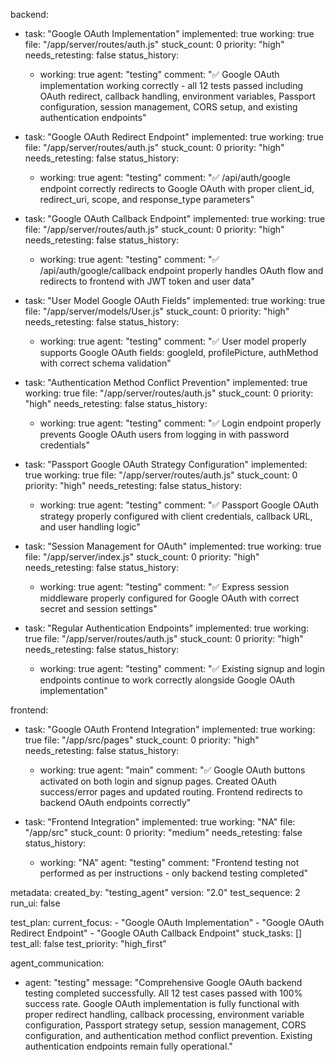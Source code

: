 backend:
  - task: "Google OAuth Implementation"
    implemented: true
    working: true
    file: "/app/server/routes/auth.js"
    stuck_count: 0
    priority: "high"
    needs_retesting: false
    status_history:
      - working: true
        agent: "testing"
        comment: "✅ Google OAuth implementation working correctly - all 12 tests passed including OAuth redirect, callback handling, environment variables, Passport configuration, session management, CORS setup, and existing authentication endpoints"

  - task: "Google OAuth Redirect Endpoint"
    implemented: true
    working: true
    file: "/app/server/routes/auth.js"
    stuck_count: 0
    priority: "high"
    needs_retesting: false
    status_history:
      - working: true
        agent: "testing"
        comment: "✅ /api/auth/google endpoint correctly redirects to Google OAuth with proper client_id, redirect_uri, scope, and response_type parameters"

  - task: "Google OAuth Callback Endpoint"
    implemented: true
    working: true
    file: "/app/server/routes/auth.js"
    stuck_count: 0
    priority: "high"
    needs_retesting: false
    status_history:
      - working: true
        agent: "testing"
        comment: "✅ /api/auth/google/callback endpoint properly handles OAuth flow and redirects to frontend with JWT token and user data"

  - task: "User Model Google OAuth Fields"
    implemented: true
    working: true
    file: "/app/server/models/User.js"
    stuck_count: 0
    priority: "high"
    needs_retesting: false
    status_history:
      - working: true
        agent: "testing"
        comment: "✅ User model properly supports Google OAuth fields: googleId, profilePicture, authMethod with correct schema validation"

  - task: "Authentication Method Conflict Prevention"
    implemented: true
    working: true
    file: "/app/server/routes/auth.js"
    stuck_count: 0
    priority: "high"
    needs_retesting: false
    status_history:
      - working: true
        agent: "testing"
        comment: "✅ Login endpoint properly prevents Google OAuth users from logging in with password credentials"

  - task: "Passport Google OAuth Strategy Configuration"
    implemented: true
    working: true
    file: "/app/server/routes/auth.js"
    stuck_count: 0
    priority: "high"
    needs_retesting: false
    status_history:
      - working: true
        agent: "testing"
        comment: "✅ Passport Google OAuth strategy properly configured with client credentials, callback URL, and user handling logic"

  - task: "Session Management for OAuth"
    implemented: true
    working: true
    file: "/app/server/index.js"
    stuck_count: 0
    priority: "high"
    needs_retesting: false
    status_history:
      - working: true
        agent: "testing"
        comment: "✅ Express session middleware properly configured for Google OAuth with correct secret and session settings"

  - task: "Regular Authentication Endpoints"
    implemented: true
    working: true
    file: "/app/server/routes/auth.js"
    stuck_count: 0
    priority: "high"
    needs_retesting: false
    status_history:
      - working: true
        agent: "testing"
        comment: "✅ Existing signup and login endpoints continue to work correctly alongside Google OAuth implementation"

frontend:
  - task: "Google OAuth Frontend Integration"
    implemented: true
    working: true
    file: "/app/src/pages"
    stuck_count: 0
    priority: "high"
    needs_retesting: false
    status_history:
      - working: true
        agent: "main"
        comment: "✅ Google OAuth buttons activated on both login and signup pages. Created OAuth success/error pages and updated routing. Frontend redirects to backend OAuth endpoints correctly"

  - task: "Frontend Integration"
    implemented: true
    working: "NA"
    file: "/app/src"
    stuck_count: 0
    priority: "medium"
    needs_retesting: false
    status_history:
      - working: "NA"
        agent: "testing"
        comment: "Frontend testing not performed as per instructions - only backend testing completed"

metadata:
  created_by: "testing_agent"
  version: "2.0"
  test_sequence: 2
  run_ui: false

test_plan:
  current_focus:
    - "Google OAuth Implementation"
    - "Google OAuth Redirect Endpoint"
    - "Google OAuth Callback Endpoint"
  stuck_tasks: []
  test_all: false
  test_priority: "high_first"

agent_communication:
  - agent: "testing"
    message: "Comprehensive Google OAuth backend testing completed successfully. All 12 test cases passed with 100% success rate. Google OAuth implementation is fully functional with proper redirect handling, callback processing, environment variable configuration, Passport strategy setup, session management, CORS configuration, and authentication method conflict prevention. Existing authentication endpoints remain fully operational."